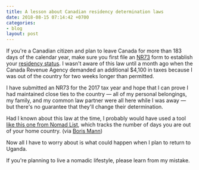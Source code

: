 ```yaml
---
title: A lesson about Canadian residency determination laws
date: 2018-08-15 07:14:42 +0700
categories:
- blog
layout: post
---
```


If you're a Canadian citizen and plan to leave Canada for more than 183 days of the calendar year, make sure you first file an [NR73](https://www.canada.ca/en/revenue-agency/services/forms-publications/forms/nr73.html) form to establish your [residency status](https://www.canada.ca/en/revenue-agency/services/tax/international-non-residents/information-been-moved/determining-your-residency-status.html). I wasn't aware of this law until a month ago when the Canada Revenue Agency demanded an additional $4,100 in taxes because I was out of the country for two weeks longer than permitted.

I have submitted an NR73 for the 2017 tax year and hope that I can prove I had maintained close ties to the country — all of my personal belongings, my family, and my common law partner were all here while I was away — but there's no guarantee that they'll change their determination.

Had I known about this law at the time, I probably would have used a tool [like this one from Nomad List](https://mobile.twitter.com/levelsio/status/1021737472433111042), which tracks the number of days you are out of your home country. (via [Boris Mann](https://community.frontierfoundry.co/t/pieter-levels-announces-nomad-list-residency-calendar/148))

Now all I have to worry about is what could happen when I plan to return to Uganda.

If you're planning to live a nomadic lifestyle, please learn from my mistake.